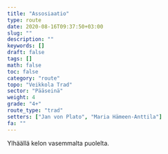 ```yaml
---
title: "Assosiaatio"
type: route
date: 2020-08-16T09:37:50+03:00
slug: ""
description: ""
keywords: []
draft: false
tags: []
math: false
toc: false
category: "route"
topo: "Veikkola Trad"
sector: "Pääseinä"
weight: 4
grade: "4+"
route_type: "trad"
setters: ["Jan von Plato", "Maria Hämeen-Anttila"]
fa: ""
---
```


Ylhäällä kelon vasemmalta puolelta.
